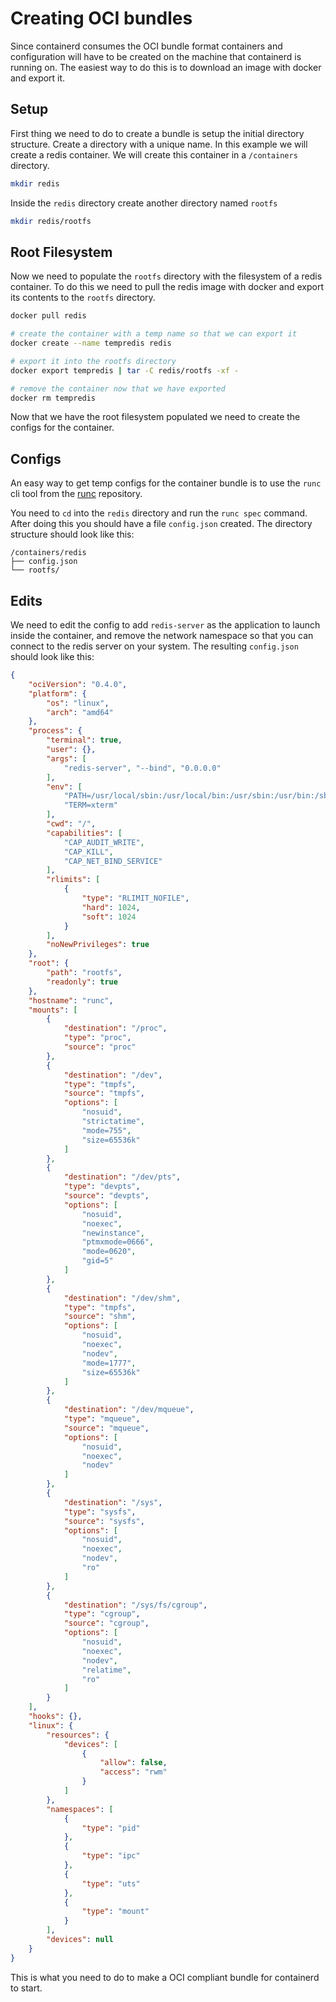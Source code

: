# Creating OCI bundles

Since containerd consumes the OCI bundle format containers and configuration will have to be created
on the machine that containerd is running on.  The easiest way to do this is to download an image 
with docker and export it.


## Setup

First thing we need to do to create a bundle is setup the initial directory structure.
Create a directory with a unique name.  In this example we will create a redis container.
We will create this container in a `/containers` directory.


```bash
mkdir redis
```

Inside the `redis` directory create another directory named `rootfs`

```bash
mkdir redis/rootfs
```

## Root Filesystem

Now we need to populate the `rootfs` directory with the filesystem of a redis container.  To do this we
need to pull the redis image with docker and export its contents to the `rootfs` directory.

```bash
docker pull redis

# create the container with a temp name so that we can export it
docker create --name tempredis redis

# export it into the rootfs directory
docker export tempredis | tar -C redis/rootfs -xf -

# remove the container now that we have exported
docker rm tempredis
```

Now that we have the root filesystem populated we need to create the configs for the container.

## Configs

An easy way to get temp configs for the container bundle is to use the `runc` 
cli tool from the [runc](https://github.com/opencontainers/runc) repository.


You need to `cd` into the `redis` directory and run the `runc spec` command.  After doing this you
should have a file `config.json` created.  The directory structure should look like this:

```
/containers/redis
├── config.json
└── rootfs/
```

## Edits

We need to edit the config to add `redis-server` as the application to launch inside the container,
and remove the network namespace so that you can connect to the redis server on your system.
The resulting `config.json` should look like this:

```json
{
	"ociVersion": "0.4.0",
	"platform": {
		"os": "linux",
		"arch": "amd64"
	},
	"process": {
		"terminal": true,
		"user": {},
		"args": [
			"redis-server", "--bind", "0.0.0.0"
		],
		"env": [
			"PATH=/usr/local/sbin:/usr/local/bin:/usr/sbin:/usr/bin:/sbin:/bin",
			"TERM=xterm"
		],
		"cwd": "/",
		"capabilities": [
			"CAP_AUDIT_WRITE",
			"CAP_KILL",
			"CAP_NET_BIND_SERVICE"
		],
		"rlimits": [
			{
				"type": "RLIMIT_NOFILE",
				"hard": 1024,
				"soft": 1024
			}
		],
		"noNewPrivileges": true
	},
	"root": {
		"path": "rootfs",
		"readonly": true
	},
	"hostname": "runc",
	"mounts": [
		{
			"destination": "/proc",
			"type": "proc",
			"source": "proc"
		},
		{
			"destination": "/dev",
			"type": "tmpfs",
			"source": "tmpfs",
			"options": [
				"nosuid",
				"strictatime",
				"mode=755",
				"size=65536k"
			]
		},
		{
			"destination": "/dev/pts",
			"type": "devpts",
			"source": "devpts",
			"options": [
				"nosuid",
				"noexec",
				"newinstance",
				"ptmxmode=0666",
				"mode=0620",
				"gid=5"
			]
		},
		{
			"destination": "/dev/shm",
			"type": "tmpfs",
			"source": "shm",
			"options": [
				"nosuid",
				"noexec",
				"nodev",
				"mode=1777",
				"size=65536k"
			]
		},
		{
			"destination": "/dev/mqueue",
			"type": "mqueue",
			"source": "mqueue",
			"options": [
				"nosuid",
				"noexec",
				"nodev"
			]
		},
		{
			"destination": "/sys",
			"type": "sysfs",
			"source": "sysfs",
			"options": [
				"nosuid",
				"noexec",
				"nodev",
				"ro"
			]
		},
		{
			"destination": "/sys/fs/cgroup",
			"type": "cgroup",
			"source": "cgroup",
			"options": [
				"nosuid",
				"noexec",
				"nodev",
				"relatime",
				"ro"
			]
		}
	],
	"hooks": {},
	"linux": {
		"resources": {
			"devices": [
				{
					"allow": false,
					"access": "rwm"
				}
			]
		},
		"namespaces": [
			{
				"type": "pid"
			},
			{
				"type": "ipc"
			},
			{
				"type": "uts"
			},
			{
				"type": "mount"
			}
		],
		"devices": null
	}
}
```

This is what you need to do to make a OCI compliant bundle for containerd to start.
